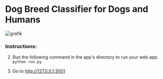 # Dog Breed Classifier for Dogs and Humans
![grafik](https://github.com/user-attachments/assets/987a5298-438b-44dc-b934-dc77c926f85d)

### Instructions:

2. Run the following command in the app's directory to run your web app.
    `python run.py`

3. Go to http://127.0.0.1:3001
